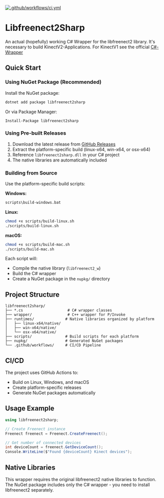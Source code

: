 [![.github/workflows/ci.yml](https://github.com/AdmiralLuke/libfreenect2sharp/actions/workflows/ci.yml/badge.svg?branch=main)](https://github.com/AdmiralLuke/libfreenect2sharp/actions/workflows/ci.yml)

# Libfreenect2Sharp

An actual (hopefully) working C# Wrapper for the libfreenect2 library.
It's necessary to build KinectV2-Applications. For KinectV1 see the official [C#-Wrapper](https://github.com/OpenKinect/libfreenect/tree/master/wrappers/csharp)

## Quick Start

### Using NuGet Package (Recommended)

Install the NuGet package:
```sh
dotnet add package libfreenect2sharp
```

Or via Package Manager:
```
Install-Package libfreenect2sharp
```


### Using Pre-built Releases
1. Download the latest release from [GitHub Releases](https://github.com/AdmiralLuke/libfreenect2sharp/releases)
2. Extract the platform-specific build (linux-x64, win-x64, or osx-x64)
3. Reference `libfreenect2sharp.dll` in your C# project
4. The native libraries are automatically included

### Building from Source

Use the platform-specific build scripts:

**Windows:**
```cmd
scripts\build-windows.bat
```

**Linux:**
```sh
chmod +x scripts/build-linux.sh
./scripts/build-linux.sh
```

**macOS:**
```sh
chmod +x scripts/build-mac.sh
./scripts/build-mac.sh
```

Each script will:
- Compile the native library (`libfreenect2_w`)
- Build the C# wrapper
- Create a NuGet package in the `nupkg/` directory

## Project Structure

```
libfreenect2sharp/
├── *.cs                    # C# wrapper classes
├── wrapper/                # C++ wrapper for P/Invoke
├── runtimes/              # Native libraries organized by platform
│   ├── linux-x64/native/
│   ├── win-x64/native/
│   └── osx-x64/native/
├── scripts/               # Build scripts for each platform
├── nupkg/                 # Generated NuGet packages
└── .github/workflows/     # CI/CD Pipeline
```

## CI/CD

The project uses GitHub Actions to:
- Build on Linux, Windows, and macOS
- Create platform-specific releases
- Generate NuGet packages automatically

## Usage Example

```csharp
using libfreenect2sharp;

// Create Freenect instance
Freenect freenect = Freenect.CreateFreenect();

// Get number of connected devices
int deviceCount = freenect.GetDeviceCount();
Console.WriteLine($"Found {deviceCount} Kinect devices");
```

## Native Libraries

This wrapper requires the original libfreenect2 native libraries to function. The NuGet package includes only the C# wrapper - you need to install libfreenect2 separately.
